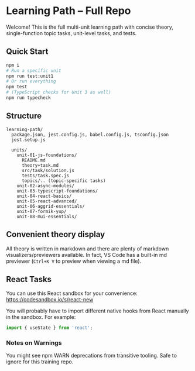 # Learning Path – Full Repo
Welcome! This is the full multi-unit learning path with concise theory, single-function topic tasks, unit-level tasks, and tests.

## Quick Start
```bash
npm i
# Run a specific unit
npm run test:unit1
# Or run everything
npm test
# (TypeScript checks for Unit 3 as well)
npm run typecheck
```

## Structure
```
learning-path/
  package.json, jest.config.js, babel.config.js, tsconfig.json
  jest.setup.js

  units/
    unit-01-js-foundations/
      README.md
      theory+task.md
      src/task/solution.js
      tests/task.spec.js
      topics/.. (topic-specific tasks)
    unit-02-async-modules/
    unit-03-typescript-foundations/
    unit-04-react-basics/
    unit-05-react-advanced/
    unit-06-aggrid-essentials/
    unit-07-formik-yup/
    unit-08-mui-essentials/
```

## Convenient theory display
All theory is written in markdown and there are plenty of markdown visualizers/previewers available. In fact, VS Code has a built-in md previewer (`Ctrl+K V` to preview when viewing a md file).

## React Tasks
You can use this React sandbox for your convenience:
https://codesandbox.io/s/react-new

You will probably have to import different native hooks from React manually in the sandbox. For example:
```jsx
import { useState } from 'react';
```

### Notes on Warnings
You might see npm WARN deprecations from transitive tooling. Safe to ignore for this training repo.
